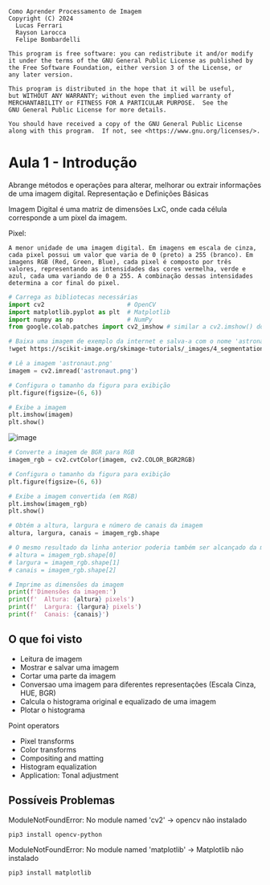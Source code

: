 ```
Como Aprender Processamento de Imagem
Copyright (C) 2024
  Lucas Ferrari
  Rayson Larocca
  Felipe Bombardelli

This program is free software: you can redistribute it and/or modify
it under the terms of the GNU General Public License as published by
the Free Software Foundation, either version 3 of the License, or
any later version.

This program is distributed in the hope that it will be useful,
but WITHOUT ANY WARRANTY; without even the implied warranty of
MERCHANTABILITY or FITNESS FOR A PARTICULAR PURPOSE.  See the
GNU General Public License for more details.

You should have received a copy of the GNU General Public License
along with this program.  If not, see <https://www.gnu.org/licenses/>.
```

# Aula 1 - Introdução

Abrange métodos e operações para alterar, melhorar ou extrair informações de uma imagem digital.
Representação e Definições Básicas

Imagem Digital é uma matriz de dimensões LxC, onde cada célula corresponde a um pixel da imagem.

Pixel:

    A menor unidade de uma imagem digital. Em imagens em escala de cinza, cada pixel possui um valor que varia de 0 (preto) a 255 (branco). Em imagens RGB (Red, Green, Blue), cada pixel é composto por três valores, representando as intensidades das cores vermelha, verde e azul, cada uma variando de 0 a 255. A combinação dessas intensidades determina a cor final do pixel.

```python
# Carrega as bibliotecas necessárias
import cv2                       # OpenCV
import matplotlib.pyplot as plt  # Matplotlib
import numpy as np               # NumPy
from google.colab.patches import cv2_imshow # similar a cv2.imshow() do OpenCV
```

```bash
# Baixa uma imagem de exemplo da internet e salva-a com o nome 'astronaut.png'
!wget https://scikit-image.org/skimage-tutorials/_images/4_segmentation_15_0.png -O astronaut.png
```

```python
# Lê a imagem 'astronaut.png'
imagem = cv2.imread('astronaut.png')

# Configura o tamanho da figura para exibição
plt.figure(figsize=(6, 6))

# Exibe a imagem
plt.imshow(imagem)
plt.show()
```

![image](https://scikit-image.org/skimage-tutorials/_images/4_segmentation_15_0.png)


```python
# Converte a imagem de BGR para RGB
imagem_rgb = cv2.cvtColor(imagem, cv2.COLOR_BGR2RGB)

# Configura o tamanho da figura para exibição
plt.figure(figsize=(6, 6))

# Exibe a imagem convertida (em RGB)
plt.imshow(imagem_rgb)
plt.show()
```

```python
# Obtém a altura, largura e número de canais da imagem
altura, largura, canais = imagem_rgb.shape

# O mesmo resultado da linha anterior poderia também ser alcançado da maneira abaixo:
# altura = imagem_rgb.shape[0]
# largura = imagem_rgb.shape[1]
# canais = imagem_rgb.shape[2]

# Imprime as dimensões da imagem
print(f'Dimensões da imagem:')
print(f'  Altura: {altura} pixels')
print(f'  Largura: {largura} pixels')
print(f'  Canais: {canais}')
```


## O que foi visto

- Leitura de imagem
- Mostrar e salvar uma imagem
- Cortar uma parte da imagem
- Conversao uma imagem para diferentes representações (Escala Cinza, HUE, BGR)
- Calcula o histograma original e equalizado de uma imagem
- Plotar o histograma

Point operators
- Pixel transforms
- Color transforms
- Compositing and matting
- Histogram equalization
- Application: Tonal adjustment


## Possíveis Problemas

ModuleNotFoundError: No module named 'cv2' -> opencv não instalado

```bash
pip3 install opencv-python
```

ModuleNotFoundError: No module named 'matplotlib' -> Matplotlib não instalado

```bash
pip3 install matplotlib
```

